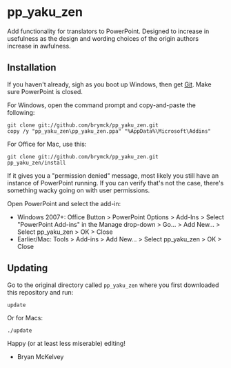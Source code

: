 pp\_yaku\_zen
=============

Add functionality for translators to PowerPoint. Designed to increase in
usefulness as the design and wording choices of the origin authors increase in
awfulness.

Installation 
------------

If you haven't already, sigh as you boot up Windows, then get
[Git](http://help.github.com/win-set-up-git/). Make sure PowerPoint is closed.

For Windows, open the command prompt and copy-and-paste the following:

    git clone git://github.com/brymck/pp_yaku_zen.git
    copy /y "pp_yaku_zen\pp_yaku_zen.ppa" "%AppData%\Microsoft\Addins"

For Office for Mac, use this:

    git clone git://github.com/brymck/pp_yaku_zen.git
    pp_yaku_zen/install

If it gives you a "permission denied" message, most likely you still have an
instance of PowerPoint running. If you can verify that's not the case, there's
something wacky going on with user permissions.

Open PowerPoint and select the add-in:

* Windows 2007+: Office Button > PowerPoint Options > Add-Ins > Select
  "PowerPoint Add-ins" in the Manage drop-down > Go... > Add New... > Select
  pp\_yaku\_zen > OK > Close
* Earlier/Mac: Tools > Add-ins > Add New... > Select pp\_yaku\_zen > OK > Close

Updating
--------

Go to the original directory called `pp_yaku_zen` where you first downloaded
this repository and run:

    update

Or for Macs:

    ./update

Happy (or at least less miserable) editing!

- Bryan McKelvey
